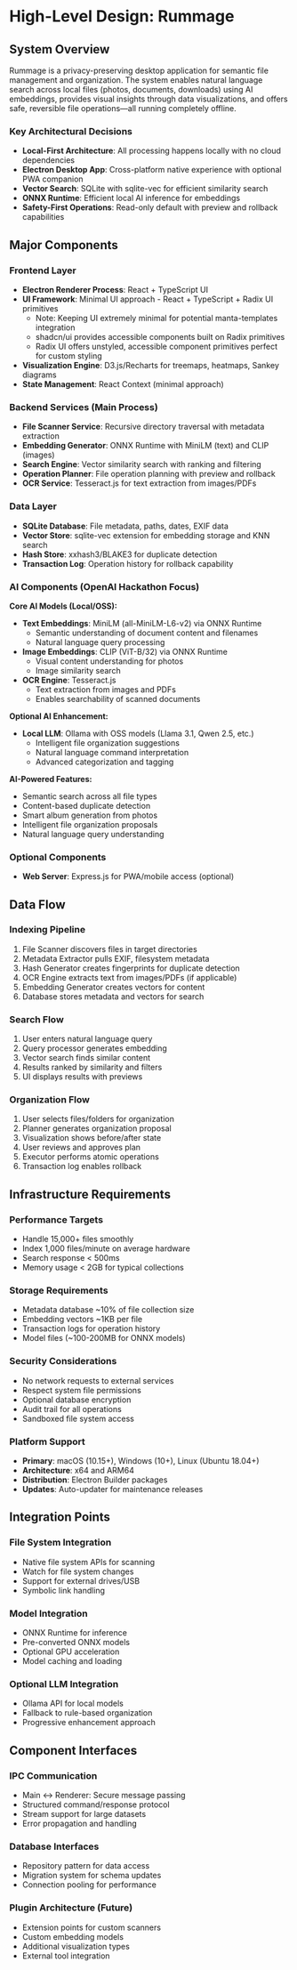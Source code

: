 # High-Level Design: Rummage

## System Overview
Rummage is a privacy-preserving desktop application for semantic file management and organization. The system enables natural language search across local files (photos, documents, downloads) using AI embeddings, provides visual insights through data visualizations, and offers safe, reversible file operations—all running completely offline.

### Key Architectural Decisions
- **Local-First Architecture**: All processing happens locally with no cloud dependencies
- **Electron Desktop App**: Cross-platform native experience with optional PWA companion
- **Vector Search**: SQLite with sqlite-vec for efficient similarity search
- **ONNX Runtime**: Efficient local AI inference for embeddings
- **Safety-First Operations**: Read-only default with preview and rollback capabilities

## Major Components

### Frontend Layer
- **Electron Renderer Process**: React + TypeScript UI
- **UI Framework**: Minimal UI approach - React + TypeScript + Radix UI primitives
  - Note: Keeping UI extremely minimal for potential manta-templates integration
  - shadcn/ui provides accessible components built on Radix primitives
  - Radix UI offers unstyled, accessible component primitives perfect for custom styling
- **Visualization Engine**: D3.js/Recharts for treemaps, heatmaps, Sankey diagrams
- **State Management**: React Context (minimal approach)

### Backend Services (Main Process)
- **File Scanner Service**: Recursive directory traversal with metadata extraction
- **Embedding Generator**: ONNX Runtime with MiniLM (text) and CLIP (images)
- **Search Engine**: Vector similarity search with ranking and filtering
- **Operation Planner**: File operation planning with preview and rollback
- **OCR Service**: Tesseract.js for text extraction from images/PDFs

### Data Layer
- **SQLite Database**: File metadata, paths, dates, EXIF data
- **Vector Store**: sqlite-vec extension for embedding storage and KNN search
- **Hash Store**: xxhash3/BLAKE3 for duplicate detection
- **Transaction Log**: Operation history for rollback capability

### AI Components (OpenAI Hackathon Focus)
**Core AI Models (Local/OSS):**
- **Text Embeddings**: MiniLM (all-MiniLM-L6-v2) via ONNX Runtime
  - Semantic understanding of document content and filenames
  - Natural language query processing
- **Image Embeddings**: CLIP (ViT-B/32) via ONNX Runtime  
  - Visual content understanding for photos
  - Image similarity search
- **OCR Engine**: Tesseract.js
  - Text extraction from images and PDFs
  - Enables searchability of scanned documents

**Optional AI Enhancement:**
- **Local LLM**: Ollama with OSS models (Llama 3.1, Qwen 2.5, etc.)
  - Intelligent file organization suggestions
  - Natural language command interpretation
  - Advanced categorization and tagging

**AI-Powered Features:**
- Semantic search across all file types
- Content-based duplicate detection
- Smart album generation from photos
- Intelligent file organization proposals
- Natural language query understanding

### Optional Components
- **Web Server**: Express.js for PWA/mobile access (optional)

## Data Flow

### Indexing Pipeline
1. File Scanner discovers files in target directories
2. Metadata Extractor pulls EXIF, filesystem metadata
3. Hash Generator creates fingerprints for duplicate detection
4. OCR Engine extracts text from images/PDFs (if applicable)
5. Embedding Generator creates vectors for content
6. Database stores metadata and vectors for search

### Search Flow
1. User enters natural language query
2. Query processor generates embedding
3. Vector search finds similar content
4. Results ranked by similarity and filters
5. UI displays results with previews

### Organization Flow
1. User selects files/folders for organization
2. Planner generates organization proposal
3. Visualization shows before/after state
4. User reviews and approves plan
5. Executor performs atomic operations
6. Transaction log enables rollback

## Infrastructure Requirements

### Performance Targets
- Handle 15,000+ files smoothly
- Index 1,000 files/minute on average hardware
- Search response < 500ms
- Memory usage < 2GB for typical collections

### Storage Requirements
- Metadata database ~10% of file collection size
- Embedding vectors ~1KB per file
- Transaction logs for operation history
- Model files (~100-200MB for ONNX models)

### Security Considerations
- No network requests to external services
- Respect system file permissions
- Optional database encryption
- Audit trail for all operations
- Sandboxed file system access

### Platform Support
- **Primary**: macOS (10.15+), Windows (10+), Linux (Ubuntu 18.04+)
- **Architecture**: x64 and ARM64
- **Distribution**: Electron Builder packages
- **Updates**: Auto-updater for maintenance releases

## Integration Points

### File System Integration
- Native file system APIs for scanning
- Watch for file system changes
- Support for external drives/USB
- Symbolic link handling

### Model Integration
- ONNX Runtime for inference
- Pre-converted ONNX models
- Optional GPU acceleration
- Model caching and loading

### Optional LLM Integration
- Ollama API for local models
- Fallback to rule-based organization
- Progressive enhancement approach

## Component Interfaces

### IPC Communication
- Main ↔ Renderer: Secure message passing
- Structured command/response protocol
- Stream support for large datasets
- Error propagation and handling

### Database Interfaces
- Repository pattern for data access
- Migration system for schema updates
- Connection pooling for performance

### Plugin Architecture (Future)
- Extension points for custom scanners
- Custom embedding models
- Additional visualization types
- External tool integration